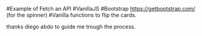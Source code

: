 #Example of Fetch an API
#VanillaJS
#Bootstrap https://getbootstrap.com/ (for the spinner)
#Vanilla functions to flip the cards.
<p>thanks diego abdo to guide me trough the process.</p>



